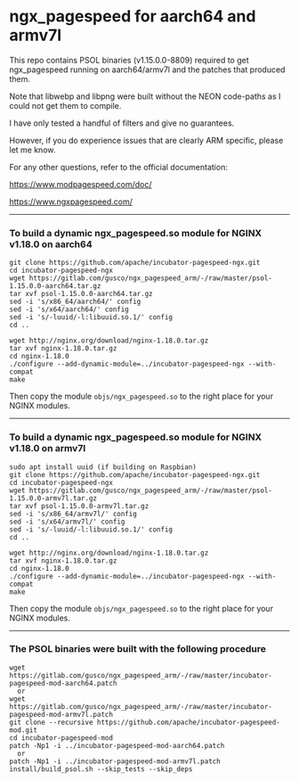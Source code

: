 # ngx_pagespeed for aarch64 and armv7l

This repo contains PSOL binaries (v1.15.0.0-8809) required to get ngx_pagespeed running on aarch64/armv7l and the patches that produced them.

Note that libwebp and libpng were built without the NEON code-paths as I could not get them to compile.

I have only tested a handful of filters and give no guarantees.

However, if you do experience issues that are clearly ARM specific, please let me know.

For any other questions, refer to the official documentation:

https://www.modpagespeed.com/doc/

https://www.ngxpagespeed.com/

---

### To build a dynamic ngx_pagespeed.so module for NGINX v1.18.0 on aarch64

```
git clone https://github.com/apache/incubator-pagespeed-ngx.git
cd incubator-pagespeed-ngx
wget https://gitlab.com/gusco/ngx_pagespeed_arm/-/raw/master/psol-1.15.0.0-aarch64.tar.gz
tar xvf psol-1.15.0.0-aarch64.tar.gz
sed -i 's/x86_64/aarch64/' config
sed -i 's/x64/aarch64/' config
sed -i 's/-luuid/-l:libuuid.so.1/' config
cd ..

wget http://nginx.org/download/nginx-1.18.0.tar.gz
tar xvf nginx-1.18.0.tar.gz
cd nginx-1.18.0
./configure --add-dynamic-module=../incubator-pagespeed-ngx --with-compat
make
```
Then copy the module `objs/ngx_pagespeed.so` to the right place for your NGINX modules.

---

### To build a dynamic ngx_pagespeed.so module for NGINX v1.18.0 on armv7l

```
sudo apt install uuid (if building on Raspbian)
git clone https://github.com/apache/incubator-pagespeed-ngx.git
cd incubator-pagespeed-ngx
wget https://gitlab.com/gusco/ngx_pagespeed_arm/-/raw/master/psol-1.15.0.0-armv7l.tar.gz
tar xvf psol-1.15.0.0-armv7l.tar.gz
sed -i 's/x86_64/armv7l/' config
sed -i 's/x64/armv7l/' config
sed -i 's/-luuid/-l:libuuid.so.1/' config
cd ..

wget http://nginx.org/download/nginx-1.18.0.tar.gz
tar xvf nginx-1.18.0.tar.gz
cd nginx-1.18.0
./configure --add-dynamic-module=../incubator-pagespeed-ngx --with-compat
make
```
Then copy the module `objs/ngx_pagespeed.so` to the right place for your NGINX modules.

---

### The PSOL binaries were built with the following procedure

```
wget https://gitlab.com/gusco/ngx_pagespeed_arm/-/raw/master/incubator-pagespeed-mod-aarch64.patch
  or
wget https://gitlab.com/gusco/ngx_pagespeed_arm/-/raw/master/incubator-pagespeed-mod-armv7l.patch
git clone --recursive https://github.com/apache/incubator-pagespeed-mod.git
cd incubator-pagespeed-mod
patch -Np1 -i ../incubator-pagespeed-mod-aarch64.patch
  or
patch -Np1 -i ../incubator-pagespeed-mod-armv7l.patch
install/build_psol.sh --skip_tests --skip_deps
```